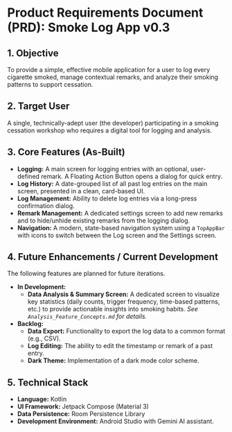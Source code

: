 # Product Requirements Document (PRD): Smoke Log App v0.3

## 1. Objective
To provide a simple, effective mobile application for a user to log every cigarette smoked, manage contextual remarks, and analyze their smoking patterns to support cessation.

## 2. Target User
A single, technically-adept user (the developer) participating in a smoking cessation workshop who requires a digital tool for logging and analysis.

## 3. Core Features (As-Built)
*   **Logging:** A main screen for logging entries with an optional, user-defined remark. A Floating Action Button opens a dialog for quick entry.
*   **Log History:** A date-grouped list of all past log entries on the main screen, presented in a clean, card-based UI.
*   **Log Management:** Ability to delete log entries via a long-press confirmation dialog.
*   **Remark Management:** A dedicated settings screen to add new remarks and to hide/unhide existing remarks from the logging dialog.
*   **Navigation:** A modern, state-based navigation system using a `TopAppBar` with icons to switch between the Log screen and the Settings screen.

## 4. Future Enhancements / Current Development
The following features are planned for future iterations.

*   **In Development:**
    *   **Data Analysis & Summary Screen:** A dedicated screen to visualize key statistics (daily counts, trigger frequency, time-based patterns, etc.) to provide actionable insights into smoking habits. *See `Analysis_Feature_Concepts.md` for details.*
*   **Backlog:**
    *   **Data Export:** Functionality to export the log data to a common format (e.g., CSV).
    *   **Log Editing:** The ability to edit the timestamp or remark of a past entry.
    *   **Dark Theme:** Implementation of a dark mode color scheme.

## 5. Technical Stack
*   **Language:** Kotlin
*   **UI Framework:** Jetpack Compose (Material 3)
*   **Data Persistence:** Room Persistence Library
*   **Development Environment:** Android Studio with Gemini AI assistant.